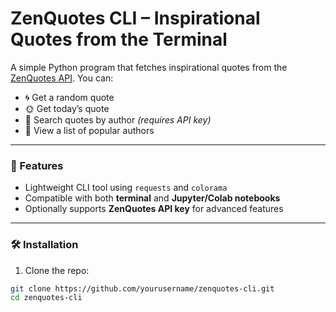 # ZenQuotes CLI – Inspirational Quotes from the Terminal

A simple Python program that fetches inspirational quotes from the [ZenQuotes API](https://zenquotes.io/). You can:

- 🌀 Get a random quote  
- 🌞 Get today’s quote  
- 🧠 Search quotes by author *(requires API key)*  
- 🧾 View a list of popular authors

---

### 🚀 Features

- Lightweight CLI tool using `requests` and `colorama`
- Compatible with both **terminal** and **Jupyter/Colab notebooks**
- Optionally supports **ZenQuotes API key** for advanced features

---

### 🛠️ Installation

1. Clone the repo:

```bash
git clone https://github.com/yourusername/zenquotes-cli.git
cd zenquotes-cli
